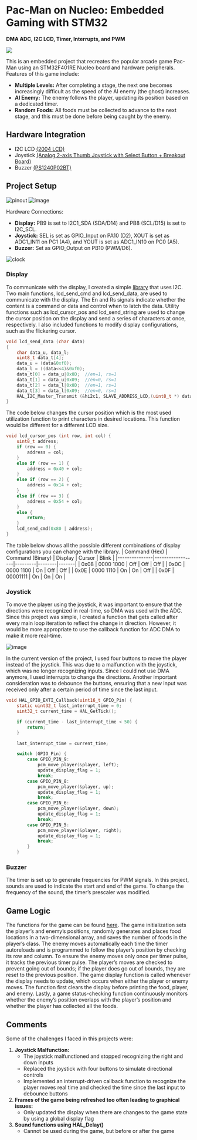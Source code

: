 # Pac-Man on Nucleo: Embedded Gaming with STM32
**DMA ADC, I2C LCD, Timer, Interrupts, and PWM**

![](https://github.com/esther494/PACMAN/blob/main/IMG_3559.gif)

This is an embedded project that recreates the popular arcade game Pac-Man using an STM32F401RE Nucleo board and hardware peripherals. Features of this game include:

- **Multiple Levels:** After completing a stage, the next one becomes increasingly difficult as the speed of the AI enemy (the ghost) increases.
- **AI Enemy:** The enemy follows the player, updating its position based on a dedicated timer.
- **Random Foods:** All foods must be collected to advance to the next stage, and this must be done before being caught by the enemy.

## Hardware Integration
- I2C LCD [(2004 LCD)](https://www.sunfounder.com/products/i2c-lcd2004-module)
- Joystick [(Analog 2-axis Thumb Joystick with Select Button + Breakout Board)](https://www.adafruit.com/product/512)
- Buzzer [(PS1240P02BT)](https://product.tdk.com/en/search/sw_piezo/sw_piezo/piezo-buzzer/info?part_no=PS1240P02BT)

## Project Setup
![pinout](https://github.com/user-attachments/assets/7e0772ab-b280-4208-bb0f-35097a52222a) ![image](https://github.com/user-attachments/assets/d3690178-f210-460b-88df-5f05370047e6)

Hardware Connections:

- **Display:** PB9 is set to I2C1_SDA (SDA/D14) and PB8 (SCL/D15) is set to I2C_SCL.
- **Joystick:** SEL is set as GPIO_Input on PA10 (D2), XOUT is set as ADC1_IN11 on PC1 (A4), and YOUT is set as ADC1_IN10 on PC0 (A5).
- **Buzzer:** Set as GPIO_Output on PB10 (PWM/D6).

![clock](https://github.com/user-attachments/assets/85349fe5-90f4-4aee-86a8-f68934d45834)

### Display
To communicate with the display, I created a simple [library](pacman/Core/Src/i2c-lcd.c) that uses I2C. Two main functions, lcd_send_cmd and lcd_send_data, are used to communicate with the display. The En and Rs signals indicate whether the content is a command or data and control when to latch the data. Utility functions such as lcd_cursor_pos and lcd_send_string are used to change the cursor position on the display and send a series of characters at once, respectively. I also included functions to modify display configurations, such as the flickering cursor.

```c
void lcd_send_data (char data)
{
	char data_u, data_l;
	uint8_t data_t[4];
	data_u = (data&0xf0);
	data_l = ((data<<4)&0xf0);
	data_t[0] = data_u|0x0D;  //en=1, rs=1
	data_t[1] = data_u|0x09;  //en=0, rs=1
	data_t[2] = data_l|0x0D;  //en=1, rs=1
	data_t[3] = data_l|0x09;  //en=0, rs=1
	HAL_I2C_Master_Transmit (&hi2c1, SLAVE_ADDRESS_LCD,(uint8_t *) data_t, 4, 100);
}
```

The code below changes the cursor position which is the most used utilization function to print characters in desired locations. This function would be different for a different LCD size.

```c
void lcd_cursor_pos (int row, int col) {
	uint8_t address;
	if (row == 0) {
		address = col;
	}
	else if (row == 1) {
		address = 0x40 + col;
	}
	else if (row == 2) {
		address = 0x14 + col;
	}
	else if (row == 3) {
		address = 0x54 + col;
	}
	else {
		return;
	}
	lcd_send_cmd(0x80 | address);
}
```

The table below shows all the possible different combinations of display configurations you can change with the library.
| Command (Hex) | Command (Binary) | Display | Cursor | Blink |
|---------------|------------------|---------|--------|-------|
| 0x08          | 0000 1000         | Off      | Off    | Off   |
| 0x0C          | 0000 1100         | On     | Off    | Off   |
| 0x0E          | 0000 1110         | On   | On      | Off     |
| 0x0F          | 00001111         | On      | On     | On    |

### Joystick
To move the player using the joystick, it was important to ensure that the directions were recognized in real-time, so DMA was used with the ADC. Since this project was simple, I created a function that gets called after every main loop iteration to reflect the change in direction. However, it would be more appropriate to use the callback function for ADC DMA to make it more real-time.

![image](https://github.com/user-attachments/assets/6d782e9a-82e4-4390-bf4a-52add441d3d3)

In the current version of the project, I used four buttons to move the player instead of the joystick. This was due to a malfunction with the joystick, which was no longer recognizing inputs. Since I could not use DMA anymore, I used interrupts to change the directions. Another important consideration was to debounce the buttons, ensuring that a new input was received only after a certain period of time since the last input.

```c
void HAL_GPIO_EXTI_Callback(uint16_t GPIO_Pin) {
	static uint32_t last_interrupt_time = 0;
	uint32_t current_time = HAL_GetTick();

	if (current_time - last_interrupt_time < 50) {
		return;
	}

	last_interrupt_time = current_time;

	switch (GPIO_Pin) {
		case GPIO_PIN_9:
			pcm_move_player(&player, left); 
			update_display_flag = 1;
			break;
		case GPIO_PIN_8:
			pcm_move_player(&player, up); 
			update_display_flag = 1;
			break;
		case GPIO_PIN_6:
			pcm_move_player(&player, down); 
			update_display_flag = 1;
			break;
		case GPIO_PIN_5:
			pcm_move_player(&player, right);
			update_display_flag = 1;
			break;
		}
	}
```

### Buzzer
The timer is set up to generate frequencies for PWM signals. In this project, sounds are used to indicate the start and end of the game. To change the frequency of the sound, the timer’s prescaler was modified.

## Game Logic
The functions for the game can be found [here](pacman/Core/Src/pacman.c). The game initialization sets the player’s and enemy’s positions, randomly generates and places food locations in a two-dimensional array, and saves the number of foods in the player’s class. The enemy moves automatically each time the timer autoreloads and is programmed to follow the player’s position by checking its row and column. To ensure the enemy moves only once per timer pulse, it tracks the previous timer pulse. The player’s moves are checked to prevent going out of bounds; if the player does go out of bounds, they are reset to the previous position. The game display function is called whenever the display needs to update, which occurs when either the player or enemy moves. The function first clears the display before printing the food, player, and enemy. Lastly, a game status-checking function continuously monitors whether the enemy’s position overlaps with the player’s position and whether the player has collected all the foods.

## Comments
Some of the challenges I faced in this projects were:
1. **Joystick Malfunction:**
   - The joystick malfunctioned and stopped recognizing the right and down inputs
   - Replaced the joystick with four buttons to simulate directional controls
   - Implemented an interrupt-driven callback function to recognize the player moves real time and checked the time since the last input to debounce buttons
2. **Frames of the game being refreshed too often leading to graphical issues:**
   - Only updated the display when there are changes to the game state by using a global display flag
3. **Sound functions using HAL_Delay()**
   - Cannot be used during the game, but before or after the game
